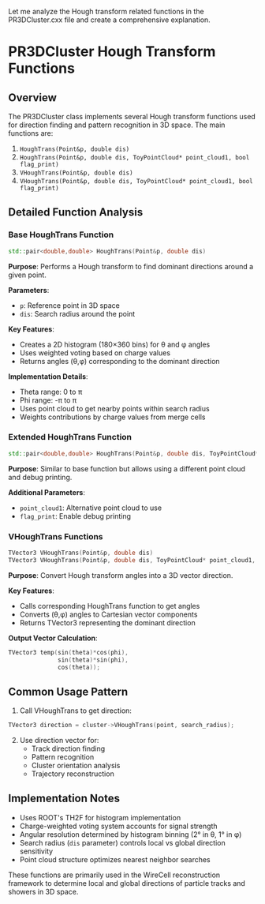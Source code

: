 Let me analyze the Hough transform related functions in the PR3DCluster.cxx file and create a comprehensive explanation.



# PR3DCluster Hough Transform Functions

## Overview
The PR3DCluster class implements several Hough transform functions used for direction finding and pattern recognition in 3D space. The main functions are:

1. `HoughTrans(Point&p, double dis)`
2. `HoughTrans(Point&p, double dis, ToyPointCloud* point_cloud1, bool flag_print)`  
3. `VHoughTrans(Point&p, double dis)`
4. `VHoughTrans(Point&p, double dis, ToyPointCloud* point_cloud1, bool flag_print)`

## Detailed Function Analysis

### Base HoughTrans Function
```cpp
std::pair<double,double> HoughTrans(Point&p, double dis)
```

**Purpose**: Performs a Hough transform to find dominant directions around a given point.

**Parameters**:
- `p`: Reference point in 3D space
- `dis`: Search radius around the point

**Key Features**:
- Creates a 2D histogram (180×360 bins) for θ and φ angles
- Uses weighted voting based on charge values
- Returns angles (θ,φ) corresponding to the dominant direction

**Implementation Details**:
- Theta range: 0 to π
- Phi range: -π to π 
- Uses point cloud to get nearby points within search radius
- Weights contributions by charge values from merge cells

### Extended HoughTrans Function
```cpp
std::pair<double,double> HoughTrans(Point&p, double dis, ToyPointCloud* point_cloud1, bool flag_print)
```

**Purpose**: Similar to base function but allows using a different point cloud and debug printing.

**Additional Parameters**:
- `point_cloud1`: Alternative point cloud to use
- `flag_print`: Enable debug printing

### VHoughTrans Functions
```cpp
TVector3 VHoughTrans(Point&p, double dis)
TVector3 VHoughTrans(Point&p, double dis, ToyPointCloud* point_cloud1, bool flag_print)
```

**Purpose**: Convert Hough transform angles into a 3D vector direction.

**Key Features**:
- Calls corresponding HoughTrans function to get angles
- Converts (θ,φ) angles to Cartesian vector components
- Returns TVector3 representing the dominant direction

**Output Vector Calculation**:
```cpp
TVector3 temp(sin(theta)*cos(phi),
              sin(theta)*sin(phi),
              cos(theta));
```

## Common Usage Pattern

1. Call VHoughTrans to get direction:
```cpp
TVector3 direction = cluster->VHoughTrans(point, search_radius);
```

2. Use direction vector for:
   - Track direction finding
   - Pattern recognition
   - Cluster orientation analysis
   - Trajectory reconstruction

## Implementation Notes

- Uses ROOT's TH2F for histogram implementation
- Charge-weighted voting system accounts for signal strength
- Angular resolution determined by histogram binning (2° in θ, 1° in φ)
- Search radius (`dis` parameter) controls local vs global direction sensitivity
- Point cloud structure optimizes nearest neighbor searches

These functions are primarily used in the WireCell reconstruction framework to determine local and global directions of particle tracks and showers in 3D space.